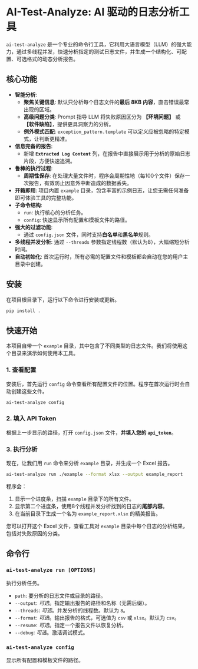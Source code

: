 # AI-Test-Analyze: AI 驱动的日志分析工具

`ai-test-analyze` 是一个专业的命令行工具，它利用大语言模型（LLM）的强大能力，通过多线程并发，快速分析指定的测试日志文件，并生成一个结构化、可配置、可选格式的动态分析报告。

## 核心功能

- **智能分析**:
    - **聚焦关键信息**: 默认只分析每个日志文件的**最后 8KB 内容**，直击错误最常出现的区域。
    - **高级问题分类**: Prompt 指导 LLM 将失败原因区分为 **【环境问题】** 或 **【软件缺陷】**，提供更具洞察力的分析。
    - **例外模式匹配**: `exception_pattern.template` 可以定义应被忽略的特定模式，让判断更精准。
- **信息完备的报告**:
    - 新增 **`Extracted Log Content`** 列，在报告中直接展示用于分析的原始日志片段，方便快速追溯。
- **鲁棒的执行过程**:
    - **周期性保存**: 在处理大量文件时，程序会周期性地（每100个文件）保存一次报告，有效防止因意外中断造成的数据丢失。
- **开箱即用**: 项目内置 `example` 目录，包含丰富的示例日志，让您无需任何准备即可体验工具的完整功能。
- **子命令结构**:
    - `run`: 执行核心的分析任务。
    - `config`: 快速显示所有配置和模板文件的路径。
- **强大的过滤功能**:
    - 通过 `config.json` 文件，同时支持**白名单**和**黑名单**规则。
- **多线程并发分析**: 通过 `--threads` 参数指定线程数（默认为8），大幅缩短分析时间。
- **自动初始化**: 首次运行时，所有必需的配置文件和模板都会自动在您的用户主目录中创建。

## 安装

在项目根目录下，运行以下命令进行安装或更新。

```bash
pip install .
```

## 快速开始

本项目自带一个 `example` 目录，其中包含了不同类型的日志文件。我们将使用这个目录来演示如何使用本工具。

### 1. 查看配置

安装后，首先运行 `config` 命令查看所有配置文件的位置。程序在首次运行时会自动创建这些文件。

```bash
ai-test-analyze config
```

### 2. 填入 API Token

根据上一步显示的路径，打开 `config.json` 文件，**并填入您的 `api_token`**。

### 3. 执行分析

现在，让我们用 `run` 命令来分析 `example` 目录，并生成一个 Excel 报告。

```bash
ai-test-analyze run ./example --format xlsx --output example_report
```

程序会：
1.  显示一个进度条，扫描 `example` 目录下的所有文件。
2.  显示第二个进度条，使用8个线程并发分析找到的日志的**尾部内容**。
3.  在当前目录下生成一个名为 `example_report.xlsx` 的精美报告。

您可以打开这个 Excel 文件，查看工具对 `example` 目录中每个日志的分析结果，包括对失败原因的分类。

## 命令行

### `ai-test-analyze run [OPTIONS]`
执行分析任务。
- `path`: 要分析的日志文件或目录的路径。
- `--output`: *可选*。指定输出报告的路径和名称（无需后缀）。
- `--threads`: *可选*。并发分析的线程数。默认为 `8`。
- `--format`: *可选*。输出报告的格式，可选值为 `csv` 或 `xlsx`。默认为 `csv`。
- `--resume`: *可选*。指定一个报告文件以恢复分析。
- `--debug`: *可选*。激活调试模式。

### `ai-test-analyze config`
显示所有配置和模板文件的路径。